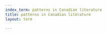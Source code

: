 ```yaml
---
index_term: patterns in Canadian literature
title: patterns in Canadian literature
layout: term

---
```

